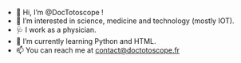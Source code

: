 - 👋 Hi, I’m @DocTotoscope !
- 👀 I’m interested in science, medicine and technology (mostly IOT).
- 🩺 I work as a physician.
- 🌱 I’m currently learning Python and HTML.
- 📫 You can reach me at contact@doctotoscope.fr 

<!---
Claravnk/Claravnk is a ✨ special ✨ repository because its `README.md` (this file) appears on your GitHub profile.
You can click the Preview link to take a look at your changes.
--->
